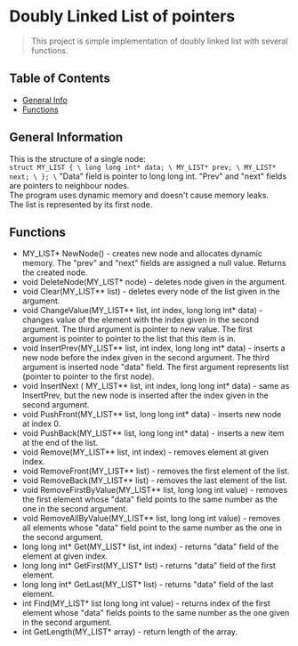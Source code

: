 # Doubly Linked List of pointers
> This project is simple implementation of doubly linked list with several functions.

## Table of Contents
* [General Info](#general-information)
* [Functions](#functions)

## General Information
This is the structure of a single node: <br/>
`
struct MY_LIST { \
    long long int* data; \
    MY_LIST* prev; \
    MY_LIST* next; \
}; \
`
"Data" field is pointer to long long int. "Prev" and "next" fields are pointers to neighbour nodes. <br/> 
The program uses dynamic memory and doesn't cause memory leaks. <br/>
The list is represented by its first node.

## Functions
- MY_LIST* NewNode() - creates new node and allocates dynamic memory. The "prev" and "next" fields are assigned a null value. Returns the created node.
- void DeleteNode(MY_LIST* node) - deletes node given in the argument.
- void Clear(MY_LIST** list) - deletes every node of the list given in the argument.
- void ChangeValue(MY_LIST** list, int index, long long int* data) - changes value of the element with the index given in the second argument. The third argument is pointer to new value. The first argument is pointer to pointer to the list that this item is in.
- void InsertPrev(MY_LIST** list, int index, long long int* data) - inserts a new node before the index given in the second argument. The third argument is inserted node "data" field. The first argument represents list (pointer to pointer to the first node).
- void InsertNext ( MY_LIST** list, int index, long long int* data) - same as InsertPrev, but the new node is inserted after the index given in the second argument.
- void PushFront(MY_LIST** list, long long int* data) - inserts new node at index 0.
- void PushBack(MY_LIST** list, long long int* data) - inserts a new item at the end of the list.
- void Remove(MY_LIST** list, int index) - removes element at given index.
- void RemoveFront(MY_LIST** list) - removes the first element of the list.
- void RemoveBack(MY_LIST** list) - removes the last element of the list.
- void RemoveFirstByValue(MY_LIST** list, long long int value) - removes the first element whose "data" field points to the same number as the one in the second argument.
- void RemoveAllByValue(MY_LIST** list, long long int value) - removes all elements whose "data" field point to the same number as the one in the second argument.
- long long int* Get(MY_LIST* list, int index) - returns "data" field of the element at given index.
- long long int* GetFirst(MY_LIST* list) - returns "data" field of the first element.
- long long int* GetLast(MY_LIST* list) - returns "data" field of the last element.
- int Find(MY_LIST* list long long int value) - returns index of the first element whose "data" fields points to the same number as the one given in the second argument.
- int GetLength(MY_LIST* array) - return length of the array.
